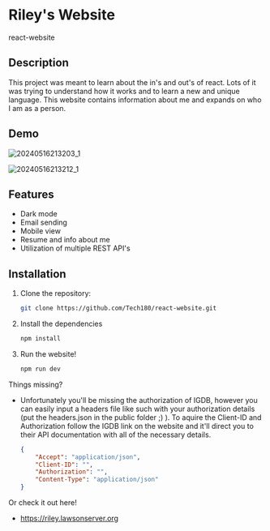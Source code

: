 # Riley's Website

react-website

## Description

This project was meant to learn about the in's and out's of react. Lots of it was trying to understand how it works and to learn a new and unique language. This website contains information about me and expands on who I am as a person.

## Demo
![20240516213203_1](https://github.com/Tech180/react-website/assets/19378220/08f0d9d0-d24c-4b98-bb97-6df4d122048b)

![20240516213212_1](https://github.com/Tech180/react-website/assets/19378220/642e2c98-e81f-4117-8391-6c14e31eeb4b)

## Features

- Dark mode
- Email sending
- Mobile view
- Resume and info about me
- Utilization of multiple REST API's

## Installation

1. Clone the repository:

   ```bash
   git clone https://github.com/Tech180/react-website.git
   ```
2. Install the dependencies
   ```bash
   npm install
   ```
3. Run the website!
   ```bash
   npm run dev
   ```

   
Things missing?
- Unfortunately you'll be missing the authorization of IGDB, however you can easily input a headers file like such with your authorization details (put the headers.json in the public folder ;) ). To aquire the Client-ID and Authorization follow the IGDB link on the website and it'll direct you to their API documentation with all of the necessary details.
   ```json
   {
       "Accept": "application/json",
       "Client-ID": "",
       "Authorization": "",
       "Content-Type": "application/json"
   }
   ```


Or check it out here!
- https://riley.lawsonserver.org

